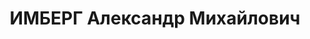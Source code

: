 ---
title: ИМБЕРГ Александр Михайлович
description: 'Род. в 1896, Башкирия, г. Стерлитамак, русский. Проживал: Свердловская
  обл., г. Асбест. Трест "Союзасбест", зав.горными работами

  Арестован 01.08.1937. Приговор: 13.01.1938 – ВМН. Расстрелян 13.01.1938'
---